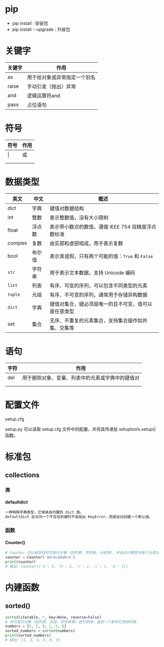 # pip

-  pip install <package-name> : 安装包
- pip install --upgrade <package-name> : 升级包

# 关键字

| 关键字 | 作用                         |
| ------ | ---------------------------- |
| as     | 用于给对象或异常指定一个别名 |
| raise  | 手动引发（抛出）异常         |
| and    | 逻辑运算符and                |
| pass   | 占位语句                     |



# 符号

| 符号 | 作用 |
| ---- | ---- |
| \|   | 或   |
|      |      |
|      |      |

# 数据类型

| 英文    | 中文   | 概述                                                 |
| ------- | ------ | ---------------------------------------------------- |
| dict    | 字典   | 键值对数据结构                                       |
| int     | 整数   | 表示整数值，没有大小限制                             |
| float   | 浮点数 | 表示带小数点的数值，遵循 IEEE 754 双精度浮点数标准   |
| complex | 复数   | 由实部和虚部组成，用于表示复数                       |
| bool    | 布尔值 | 表示真或假，只有两个可能的值：`True` 和 `False`      |
| `str`   | 字符串 | 用于表示文本数据，支持 Unicode 编码                  |
| `list`  | 列表   | 有序、可变的序列，可以包含不同类型的元素             |
| `tuple` | 元组   | 有序、不可变的序列，通常用于存储异构数据             |
| `dict`  | 字典   | 键值对集合，键必须是唯一的且不可变，值可以是任意类型 |
| set     | 集合   | 无序、不重复的元素集合，支持集合操作如并集、交集等   |

# 语句

| 字符 | 作用                                             |
| ---- | ------------------------------------------------ |
| del  | 用于删除对象、变量、列表中的元素或字典中的键值对 |
|      |                                                  |
|      |                                                  |

# 配置文件

setup.cfg

setup.py 可以读取 setup.cfg 文件中的配置，并将其传递给 setuptools.setup() 函数。

# 标准包

## collections

### 类

#### defaultdict

```bash
一种特殊字典类型，它继承自内置的 dict 类。
defaultdict 在访问一个不存在的键时不会抛出 KeyError，而是自动创建一个默认值。
```



### 函数

#### Counter()

```python
# Counter 可以接受任何可迭代对象（如列表、字符串、元组等），并自动计算其中每个元素出现的次数
counter = Counter('abracadabra')
print(counter)  
# 输出: Counter({'a': 5, 'b': 2, 'r': 2, 'c': 1, 'd': 1})
```

# 内建函数

## sorted()

```py
sorted(iterable, *, key=None, reverse=False)
# 对可迭代对象（如列表、元组、字符串等）进行排序，返回一个新的已排序列表
numbers = [5, 2, 9, 1, 5, 6]
sorted_numbers = sorted(numbers)
print(sorted_numbers)  
# 输出: [1, 2, 5, 5, 6, 9]
```



